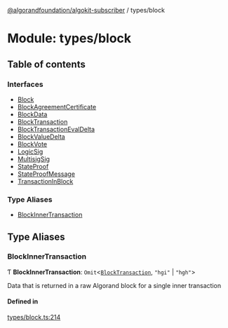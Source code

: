 [@algorandfoundation/algokit-subscriber](../README.md) / types/block

# Module: types/block

## Table of contents

### Interfaces

- [Block](../interfaces/types_block.Block.md)
- [BlockAgreementCertificate](../interfaces/types_block.BlockAgreementCertificate.md)
- [BlockData](../interfaces/types_block.BlockData.md)
- [BlockTransaction](../interfaces/types_block.BlockTransaction.md)
- [BlockTransactionEvalDelta](../interfaces/types_block.BlockTransactionEvalDelta.md)
- [BlockValueDelta](../interfaces/types_block.BlockValueDelta.md)
- [BlockVote](../interfaces/types_block.BlockVote.md)
- [LogicSig](../interfaces/types_block.LogicSig.md)
- [MultisigSig](../interfaces/types_block.MultisigSig.md)
- [StateProof](../interfaces/types_block.StateProof.md)
- [StateProofMessage](../interfaces/types_block.StateProofMessage.md)
- [TransactionInBlock](../interfaces/types_block.TransactionInBlock.md)

### Type Aliases

- [BlockInnerTransaction](types_block.md#blockinnertransaction)

## Type Aliases

### BlockInnerTransaction

Ƭ **BlockInnerTransaction**: `Omit`\<[`BlockTransaction`](../interfaces/types_block.BlockTransaction.md), ``"hgi"`` \| ``"hgh"``\>

Data that is returned in a raw Algorand block for a single inner transaction

#### Defined in

[types/block.ts:214](https://github.com/algorandfoundation/algokit-subscriber-ts/blob/main/src/types/block.ts#L214)

